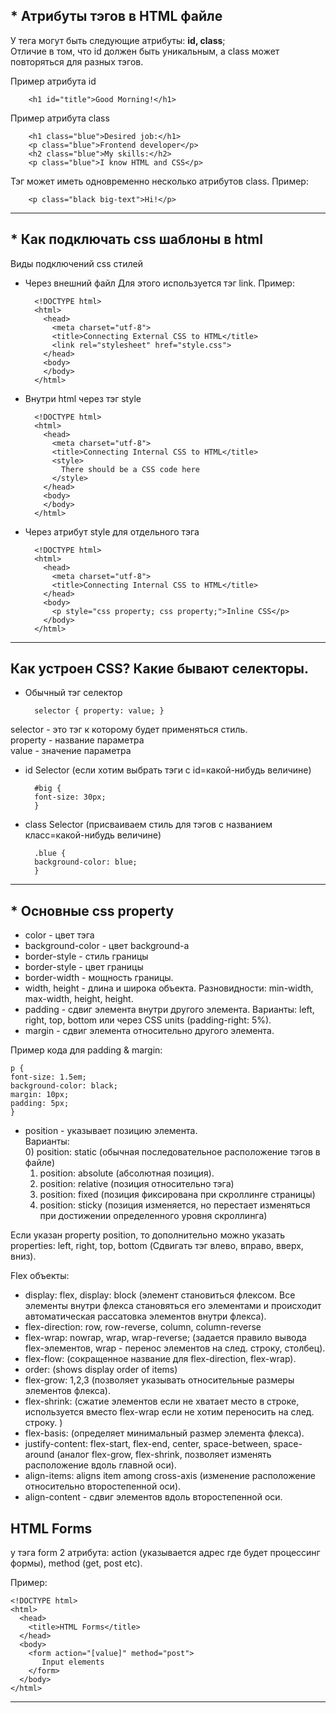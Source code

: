 
<h2>* Атрибуты тэгов в HTML файле</h2>
У тега могут быть следующие атрибуты: <b>id, class</b>; <br>
Отличие в том, что id должен быть уникальным, а class может повторяться для разных тэгов. <br>

Пример атрибута id

        <h1 id="title">Good Morning!</h1>

Пример атрибута class 

        <h1 class="blue">Desired job:</h1>
        <p class="blue">Frontend developer</p>
        <h2 class="blue">My skills:</h2>
        <p class="blue">I know HTML and CSS</p>

Тэг может иметь одновременно несколько атрибутов class. Пример:

        <p class="black big-text">Hi!</p>

---
<h2>* Как подключать css шаблоны в html</h2>

Виды подключений css стилей

* Через внешний файл
Для этого используется тэг link. Пример:

        <!DOCTYPE html>
        <html>
          <head>
            <meta charset="utf-8">
            <title>Connecting External CSS to HTML</title>
            <link rel="stylesheet" href="style.css">
          </head>
          <body>
          </body>
        </html>

* Внутри html через тэг style

        <!DOCTYPE html>
        <html>
          <head>
            <meta charset="utf-8">
            <title>Connecting Internal CSS to HTML</title>
            <style>
              There should be a CSS code here
            </style>
          </head>
          <body>
          </body>
        </html>

* Через атрибут style для отдельного тэга

        <!DOCTYPE html>
        <html>
          <head>
            <meta charset="utf-8">
            <title>Connecting Internal CSS to HTML</title>
          </head>
          <body>
            <p style="css property; css property;">Inline CSS</p>
          </body>
        </html>

---
<h2>Как устроен CSS? Какие бывают селекторы. </h2>

* Обычный тэг селектор 

        selector { property: value; }
selector - это тэг к которому будет применяться стиль. <br>
property - название параметра <br>
value - значение параметра <br>

* id Selector (если хотим выбрать тэги с id=какой-нибудь величине)
      
  
        #big {
        font-size: 30px;
        }


* class Selector (присваиваем стиль для тэгов с названием класс=какой-нибудь величине)

        .blue {
        background-color: blue;
        }


---
<h2>* Основные css property </h2>

* color - цвет тэга
* background-color - цвет background-а
* border-style - стиль границы
* border-style - цвет границы
* border-width - мощность границы. 
* width, height - длина и широка объекта. Разновидности: min-width, max-width, height, height. 
* padding - сдвиг элемента внутри другого элемента. Варианты: left, right, top, bottom или через CSS units (padding-right: 5%). 
* margin - сдвиг элемента относительно другого элемента. 

Пример кода для padding & margin:

    p {
    font-size: 1.5em;
    background-color: black;
    margin: 10px;
    padding: 5px;
    }

* position - указывает позицию элемента. <br>
Варианты: <br>
  0) position: static (обычная последовательное расположение тэгов в файле)
  1) position: absolute (абсолютная позиция). 
  2) position: relative (позиция относительно тэга)
  3) position: fixed (позиция фиксирована при скроллинге страницы)
  4) position: sticky (позиция изменяется, но перестает изменяться при достижении определенного уровня скроллинга)

Если указан property position, то дополнительно можно указать properties: left, right, top, bottom (Сдвигать тэг влево, вправо, вверх, вниз). 

Flex объекты: <br>
* display: flex, display: block (элемент становиться флексом. Все элементы внутри флекса становяться его элементами и происходит автоматическая рассатовка элементов внутри флекса). 
* flex-direction: row, row-reverse, column, column-reverse
* flex-wrap: nowrap, wrap, wrap-reverse; (задается правило вывода flex-элементов, wrap - перенос элементов на след. строку, столбец). 
* flex-flow: (сокращенное название для flex-direction, flex-wrap). 
* order: (shows display order of items)
* flex-grow: 1,2,3 (позволяет указывать относительные размеры элементов флекса). 
* flex-shrink: (сжатие элементов если не хватает место в строке, используется вместо flex-wrap если не хотим переносить на след. строку. )
* flex-basis: (определяет минимальный размер элемента флекса). 
* justify-content: flex-start, flex-end, center, space-between, space-around (аналог flex-grow, flex-shrink, позволяет изменять расположение вдоль главной оси). 
* align-items: aligns item among cross-axis (изменение расположение относительно второстепенной оси). 
* align-content - сдвиг элементов вдоль второстепенной оси. 

<h2>HTML Forms</h2>
у тэга form 2 атрибута: action (указывается адрес где будет процессинг формы), method (get, post etc).

Пример:
    
    <!DOCTYPE html>
    <html>
      <head>
        <title>HTML Forms</title>
      </head>
      <body>
        <form action="[value]" method="post">
           Input elements
        </form>
      </body>
    </html>

---
<h2></h2>




